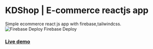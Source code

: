 # KDShop | E-commerce reactjs app
Simple ecommerce react js app with firebase,tailwindcss.
![Firebase Deploy](https://img.icons8.com/color/344/firebase.png) Firebase Deploy

### [Live demo](https://kdshop-c042b.web.app/)

